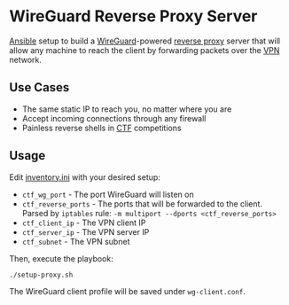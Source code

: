 # WireGuard Reverse Proxy Server
[Ansible](https://www.ansible.com/) setup to build a [WireGuard](https://www.wireguard.com/)-powered [reverse proxy](https://www.cloudflare.com/learning/cdn/glossary/reverse-proxy/) server that will allow any machine to reach the client by forwarding packets over the [VPN](https://en.wikipedia.org/wiki/Virtual_private_network) network.

## Use Cases
- The same static IP to reach you, no matter where you are
- Accept incoming connections through any firewall
- Painless reverse shells in [CTF](https://ctf101.org/) competitions

## Usage
Edit [inventory.ini](inventory.ini) with your desired setup:
- `ctf_wg_port` - The port WireGuard will listen on
- `ctf_reverse_ports` - The ports that will be forwarded to the client. Parsed by `iptables` rule: `-m multiport --dports <ctf_reverse_ports>`
- `ctf_client_ip` - The VPN client IP
- `ctf_server_ip` - The VPN server IP
- `ctf_subnet` - The VPN subnet

Then, execute the playbook:
```bash
./setup-proxy.sh
```
The WireGuard client profile will be saved under `wg-client.conf`.
